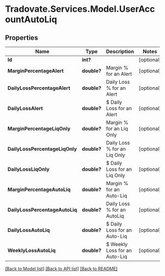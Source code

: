 # Tradovate.Services.Model.UserAccountAutoLiq
## Properties

Name | Type | Description | Notes
------------ | ------------- | ------------- | -------------
**Id** | **int?** |  | [optional] 
**MarginPercentageAlert** | **double?** | Margin % for an Alert | [optional] 
**DailyLossPercentageAlert** | **double?** | Daily Loss % for an Alert | [optional] 
**DailyLossAlert** | **double?** | $ Daily Loss for an Alert | [optional] 
**MarginPercentageLiqOnly** | **double?** | Margin % for an Liq Only | [optional] 
**DailyLossPercentageLiqOnly** | **double?** | Daily Loss % for an Liq Only | [optional] 
**DailyLossLiqOnly** | **double?** | $ Daily Loss for an Liq Only | [optional] 
**MarginPercentageAutoLiq** | **double?** | Margin % for an Auto-Liq | [optional] 
**DailyLossPercentageAutoLiq** | **double?** | Daily Loss % for an AutoLiq | [optional] 
**DailyLossAutoLiq** | **double?** | $ Daily Loss for an Auto-Liq | [optional] 
**WeeklyLossAutoLiq** | **double?** | $ Weekly Loss for an Auto-Liq | [optional] 

[[Back to Model list]](../README.md#documentation-for-models) [[Back to API list]](../README.md#documentation-for-api-endpoints) [[Back to README]](../README.md)

